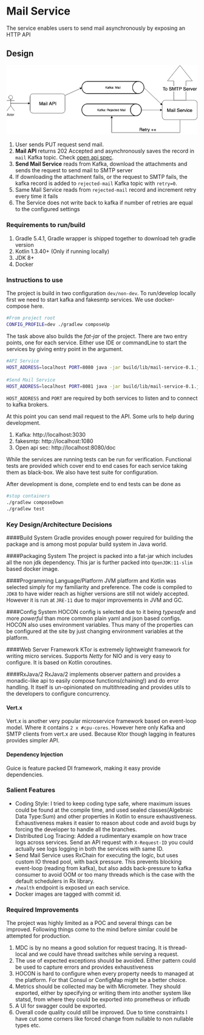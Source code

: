 # Mail Service

The service enables users to send mail asynchronously by exposing an HTTP API 
## Design
<img src="https://raw.githubusercontent.com/mangatmodi/mail-service/master/Mail-Service-Design.png"/>

1. User sends PUT request send mail.
2. **Mail API** returns 202 Accepted and asynchronously saves the record in `mail` Kafka topic. Check [open api spec](https://raw.githubusercontent.com/mangatmodi/mail-service/master/src/main/resources/swagger.yml).
3. **Send Mail Service** reads from Kafka, download the attachments and sends the request to send mail to SMTP server
4. If downloading the attachment fails, or the request to SMTP fails, the kafka record is added to `rejected-mail` Kafka topic with `retry=0`.
5. Same Mail Service reads from `rejected-mail` record and increment retry every time it fails
6. The Service does not write back to kafka if number of retries are equal to the configured settings 

### Requirements to run/build
1. Gradle 5.4.1, Gradle wrapper is shipped together to download teh gradle version
2. Kotlin 1.3.40+ (Only if running locally)
3. JDK 8+
4. Docker

### Instructions to use
The project is build in two configuration `dev/non-dev`. To run/develop locally first we need to start kafka and fakesmtp services. We use docker-compose here.
```bash
#From project root
CONFIG_PROFILE=dev ./gradlew composeUp
```
The task above also builds the _fat-jar_ of the project. There are two entry points, one for each service. Either use IDE or commandLine to start the services by giving entry point in the argument.
```bash
#API Service
HOST_ADDRESS=localhost PORT=8080 java -jar build/lib/mail-service-0.1.jar -s API

#Send Mail Service
HOST_ADDRESS=localhost PORT=8081 java -jar build/lib/mail-service-0.1.jar -s SEND_MAIL
```   
`HOST_ADDRESS` and `PORT` are required by both services to listen and to connect to kafka brokers.

At this point you can send mail request to the API. Some urls to help during development.
1. Kafka: http://localhost:3030
2. fakesmtp: http://localhost:1080
3. Open api sec: http://localhost:8080/doc

While the services are running tests can be run for verification. Functional tests are provided which cover end to end cases for each service taking them as black-box. We also have test suite for configuration.

After development is done, complete end to end tests can be done as
```bash
#stop containers
./gradlew composeDown
./gradlew test
``` 

### Key Design/Architecture Decisions

####Build System
Gradle provides enough power required for building the package and is among most popular build system in Java world.

####Packaging System
The project is packed into a fat-jar which includes all the non jdk dependency. This jar is further packed into `OpenJDK:11-slim` based docker image. 

####Programming Language/Platform
JVM platform and Kotlin was selected simply for my familiarity and preference. The code is compiled to `JDK8` to have wider reach as higher versions are still not widely accepted. However it is run at `JRE-11` due to major improvements in JVM and GC.

####Config System
HOCON config is selected due to it being *typesafe* and more *powerful* than more common plain yaml and json based configs. HOCON also uses environment variables. Thus many of the properties can be configured at the site by just changing environment variables at the platform.  

####Web Server Framework
KTor is extremely lightweight framework for writing micro services. Supports *Netty* for NIO and is very easy to configure. It is based on Kotlin coroutines.

####RxJava/2
RxJava/2 implements observer pattern and provides a monadic-like api to easily compose functions(chaining!) and do error handling. It itself is un-opinionated on multithreading and provides utils to the developers to configure concurrency.

#### Vert.x 
Vert.x is another very popular microservice framework based on event-loop model. Where it contains `2 x #cpu-cores`. However here only Kafka and SMTP clients from vert.x are used. Because Ktor though lagging in features provides simpler API.

#### Dependency Injection
Guice is feature packed DI framework, making it easy provide dependencies.   

### Salient Features

- Coding Style: I tried to keep coding type safe, where maximum issues could be found at the compile time, and used sealed classes(Algebraic Data Type:Sum) and other properties in Kotlin to ensure exhaustiveness. Exhaustiveness makes it easier to reason about code and avoid bugs by forcing the developer to handle all the branches.
- Distributed Log Tracing: Added a rudimentary example on how trace logs across services. Send an API request with `X-Request-ID` you could actually see logs logging in both the services with same ID.
- Send Mail Service uses RxChain for executing the logic, but uses custom IO thread pool, with back pressure. This prevents blocking event-loop (reading from kafka), but also adds back-pressure to kafka consumer to avoid OOM or too many threads which is the case with the default schedulers in Rx library.
- `/health` endpoint is exposed un each service.
- Docker images are tagged with commit id.             

### Required Improvements  
The project was highly limited as a POC and several things can be improved. Following things come to the mind before similar could be attempted for production.
1. MDC is by no means a good solution for request tracing. It is thread-local and we could have thread switches while serving a request.  
2. The use of expected exceptions should be avoided. Either pattern could be used to capture errors and provides exhaustiveness
3. HOCON is hard to configure when every property needs to managed at the platform. For that Consul or ConfigMap might be a better choice.
4. Metrics should be collected may be with Micrometer. They should exported, either by specifying or writing them into another system like statsd, from where they could be exported into prometheus or infludb 
5. A UI for swagger could be exported.
6. Overall code quality could still be improved. Due to time constraints I have cut some corners like forced change from nullable to non nullable types etc.  
    
